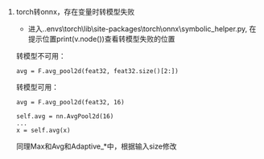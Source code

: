 1. torch转onnx，存在变量时转模型失败
    - 进入..envs\torch\lib\site-packages\torch\onnx\symbolic_helper.py, 在提示位置print(v.node())查看转模型失败的位置

    转模型不可用：

    ```
    avg = F.avg_pool2d(feat32, feat32.size()[2:])
    ```
    转模型可用：
    ```
    avg = F.avg_pool2d(feat32, 16)
    ```
    ```
    self.avg = nn.AvgPool2d(16)
    ...
    x = self.avg(x)
    ```
    同理Max和Avg和Adaptive_*中，根据输入size修改